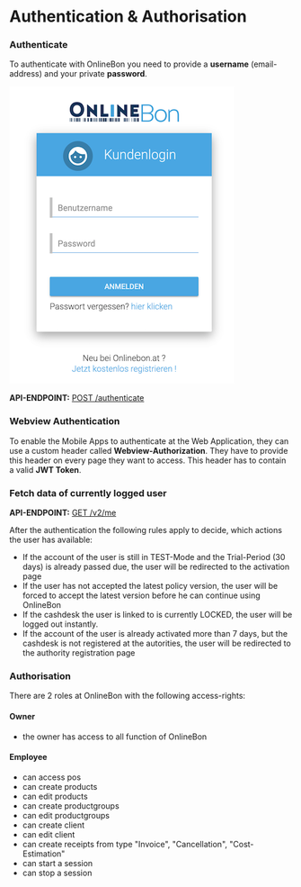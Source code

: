 # Authentication & Authorisation

### Authenticate
To authenticate with OnlineBon you need to provide a **username** (email-address) and your private **password**.

![SESSION_START](./images/authenticate.png)

**API-ENDPOINT:** [POST /authenticate](https://onlinebon.docs.apiary.io/#reference/authentication/authenticate/exchange-credentials-for-token)

### Webview Authentication

To enable the Mobile Apps to authenticate at the Web Application, they can use a custom header called **Webview-Authorization**. They have to provide this header on every page they want to access. This header has to contain a valid **JWT Token**.


### Fetch data of currently logged user

**API-ENDPOINT:** [GET /v2/me](https://onlinebon.docs.apiary.io/#reference/v2/user/get-logged-in-user)

After the authentication the following rules apply to decide, which actions the user has available:

- If the account of the user is still in TEST-Mode and the Trial-Period (30 days) is already passed due, the user will be redirected to the activation page 
- If the user has not accepted the latest policy version, the user will be forced to accept the latest version before he can continue using OnlineBon
- If the cashdesk the user is linked to is currently LOCKED, the user will be logged out instantly.
- If the account of the user is already activated more than 7 days, but the cashdesk is not registered at the autorities, the user will be redirected to the authority registration page

### Authorisation

There are 2 roles at OnlineBon with the following access-rights:

#### Owner
- the owner has access to all function of OnlineBon

#### Employee
- can access pos
- can create products
- can edit products
- can create productgroups
- can edit productgroups
- can create client
- can edit client
- can create receipts from type "Invoice", "Cancellation", "Cost-Estimation"
- can start a session
- can stop a session
